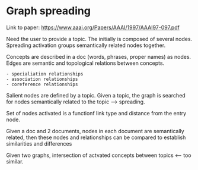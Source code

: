 # Graph spreading

Link to paper: https://www.aaai.org/Papers/AAAI/1997/AAAI97-097.pdf

Need the user to provide a topic. The initially is composed of several nodes. Spreading activation groups semantically related nodes together.

Concepts are described in a doc (words, phrases, proper names) as nodes. Edges are semantic and topological relations between concepts.

	- specialiation relationships
	- association relationships
	- coreference relationships

Salient nodes are defined by a topic. Given a topic, the graph is searched for nodes semantically related to the topic --> spreading.

Set of nodes activated is a functionf link type and distance from the entry node.

Given a doc and 2 documents, nodes in each document are semantically related, then these nodes and relationships can be compared to establish similarities and differences

Given two graphs, intersection of actvated concepts between topics <-- too similar.